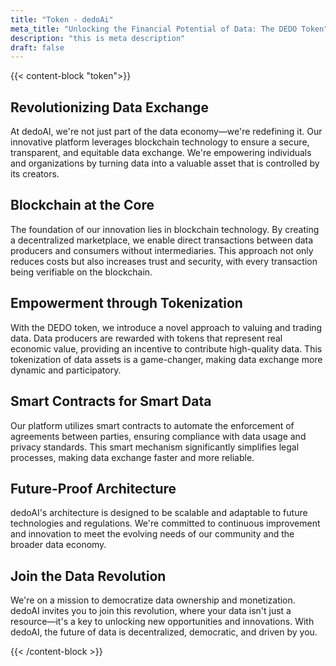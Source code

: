 ```yaml
---
title: "Token - dedoAi"
meta_title: "Unlocking the Financial Potential of Data: The DEDO Token"
description: "this is meta description"
draft: false
---
```

{{< content-block "token">}} <!-- #TODO: add parameters to content-block shortcode to add id, etc  -->

## Revolutionizing Data Exchange

At dedoAI, we're not just part of the data economy—we're redefining it. Our innovative platform leverages blockchain technology to ensure a secure, transparent, and equitable data exchange. We're empowering individuals and organizations by turning data into a valuable asset that is controlled by its creators.

## Blockchain at the Core

The foundation of our innovation lies in blockchain technology. By creating a decentralized marketplace, we enable direct transactions between data producers and consumers without intermediaries. This approach not only reduces costs but also increases trust and security, with every transaction being verifiable on the blockchain.

## Empowerment through Tokenization

With the DEDO token, we introduce a novel approach to valuing and trading data. Data producers are rewarded with tokens that represent real economic value, providing an incentive to contribute high-quality data. This tokenization of data assets is a game-changer, making data exchange more dynamic and participatory.

## Smart Contracts for Smart Data

Our platform utilizes smart contracts to automate the enforcement of agreements between parties, ensuring compliance with data usage and privacy standards. This smart mechanism significantly simplifies legal processes, making data exchange faster and more reliable.

## Future-Proof Architecture

dedoAI's architecture is designed to be scalable and adaptable to future technologies and regulations. We're committed to continuous improvement and innovation to meet the evolving needs of our community and the broader data economy.

## Join the Data Revolution

We're on a mission to democratize data ownership and monetization. dedoAI invites you to join this revolution, where your data isn't just a resource—it's a key to unlocking new opportunities and innovations. With dedoAI, the future of data is decentralized, democratic, and driven by you.

{{< /content-block >}}

